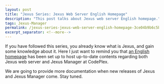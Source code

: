 ```yaml
---
layout: post
title: "Jexus Series: Jexus Web Server English Homepage"
description: "This post talks about Jexus web server English homepage."
tags: Jexus-Manager
permalink: /jexus-series-jexus-web-server-english-homepage-3ce04b9b6c5b
excerpt_separator: <!--more-->
---
```

If you have followed this series, you already know what is Jexus, and gain some knowledge about it. Here I just want to remind you that [an English homepage](https://jexusmanager.com/) has been set up to host up-to-date contents regarding both Jexus web server and Jexus Manager at CodePlex.

We are going to provide more documentation when new releases of Jexus and Jexus Manager come. Stay tuned.
<!--more-->
